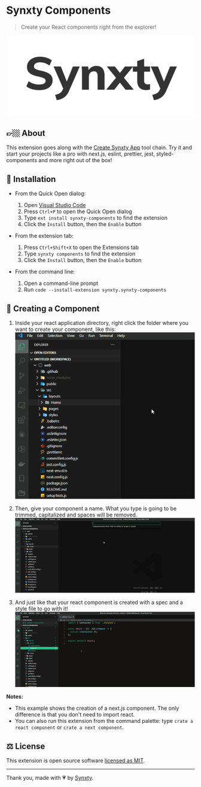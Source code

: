 # Synxty Components

>Create your React components right from the explorer!

![banner](.github/assets/banner.png)

## 👉🏼 About

This extension goes along with the [Create Synxty App](https://www.npmjs.com/package/create-synxty-app) tool chain. Try it and start your projects like a pro with next.js, eslint, prettier, jest, styled-components and more right out of the box!

## 📃 Installation

- From the Quick Open dialog:
  1. Open [Visual Studio Code](https://code.visualstudio.com/)
  2. Press `Ctrl+P` to open the Quick Open dialog
  3. Type `ext install synxty-components` to find the extension
  4. Click the `Install` button, then the `Enable` button  

- From the extension tab:
  1. Press `Ctrl+Shift+X` to open the Extensions tab
  2. Type `synxty components` to find the extension
  3. Click the `Install` button, then the `Enable` button

- From the command line:
  1. Open a command-line prompt
  2. Run `code --install-extension synxty.synxty-components`  

## 🎨 Creating a Component

1. Inside your react application directory, right click the folder where you want to create your component, like this: ![preview-1](.github/assets/csPreview1.gif)

2. Then, give your component a name. What you type is going to be trimmed, capitalized and spaces will be removed. ![preview-2](.github/assets/csPreview2.gif)

3. And just like that your react component is created with a spec and a style file to go with it! ![preview-3](.github/assets/csPreview3.gif)

**Notes:**

- This example shows the creation of a next.js component. The only difference is that you don't need to import react.
- You can also run this extension from the command palette: type `crate a react component` or `crate a next component`.

## ⚖️ License

This extension is open source software [licensed as MIT](LICENSE).
___

Thank you, made with 💗 by [Synxty](https://github.com/synxty).
